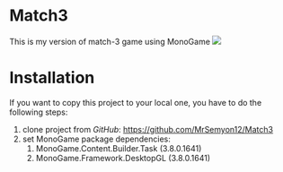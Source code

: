 # Match3
This is my version of match-3 game using MonoGame
![](Images/image.PNG)
# Installation
If you want to copy this project to your local one, you have to do the following steps:
1) clone project from _GitHub_: https://github.com/MrSemyon12/Match3
2) set MonoGame package dependencies: 
   1) MonoGame.Content.Builder.Task (3.8.0.1641)
   2) MonoGame.Framework.DesktopGL (3.8.0.1641)